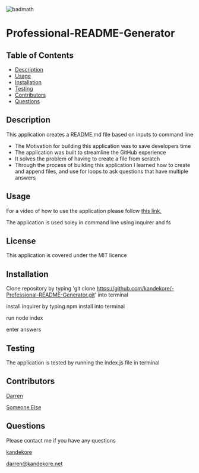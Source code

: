 

![badmath](https://img.shields.io/badge/license-MIT-green)

# Professional-README-Generator  

## Table of Contents 

- [Description](#Description)
- [Usage](#usage)
- [Installation](#installation)
- [Testing](#testing)
- [Contributors](#Contributors)
- [Questions](#Questions)


## Description

This application creates a README.md file based on inputs to command line
- The Motivation for building this application was    to save developers time
- The application was built to streamline the GitHub experience
- It solves the problem of having to create a file from scratch
- Through the process of building this application I learned how to create and append files, and use for loops to ask questions that have multiple answers

## Usage

For a video of how to use the application please follow [this link.](tba)

The application is used soley in command line using inquirer and fs

## License

This application is covered under the MIT licence


## Installation


Clone repository by typing 'git clone https://github.com/kandekore/-Professional-README-Generator.git' into terminal

install inquirer by typing npm install into terminal

run node index

enter answers

## Testing

The application is tested by running the index.js file in terminal

## Contributors


[Darren](https://github.com/kandekore)



[Someone Else](https://github.com/afriend)



## Questions

Please contact me if you have any questions

[kandekore](https://github.com/kandekore)

[darren@kandekore.net](mailto:darren@kandekore.net)



